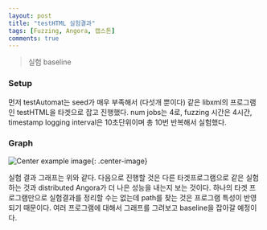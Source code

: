 ```yaml
---
layout: post
title: "testHTML 실험결과"
tags: [Fuzzing, Angora, 캡스톤]
comments: true
---
```


> 실험 baseline  

### Setup  
먼저 testAutomat는 seed가 매우 부족해서 (다섯개 뿐이다) 같은 libxml의 프로그램인 testHTML을 타겟으로 잡고 진행했다. num jobs는 4로, fuzzing 시간은 4시간, timestamp logging interval은 10초단위이며 총 10번 반복해서 실험했다. 

### Graph  
![Center example image](https://user-images.githubusercontent.com/35067611/80626214-0ce97300-8a89-11ea-81ec-9964722d6615.png "Center"){: .center-image}  

실험 결과 그래프는 위와 같다. 다음으로 진행할 것은 다른 타겟프로그램으로 같은 실험하는 것과 distributed Angora가 더 나은 성능을 내는지 보는 것이다. 하나의 타겟 프로그램만으로 실험결과를 정리할 수는 없는데 path를 찾는 것은 프로그램 특성이 반영되기 때문이다. 여러 프로그램에 대해서 그래프를 그려보고 baseline을 잡아갈 예정이다.  